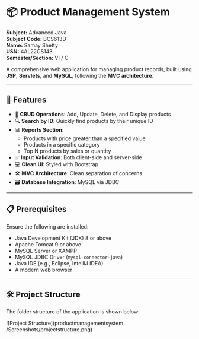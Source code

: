 # 📦 Product Management System

**Subject:** Advanced Java  
**Subject Code:** BCS613D  
**Name:** Samay Shetty  
**USN:** 4AL22CS143  
**Semester/Section:** VI / C  

A comprehensive web application for managing product records, built using **JSP**, **Servlets**, and **MySQL**, following the **MVC architecture**.

---

## 🚀 Features

- 🔁 **CRUD Operations**: Add, Update, Delete, and Display products  
- 🔍 **Search by ID**: Quickly find products by their unique ID  
- 📊 **Reports Section**:
  - Products with price greater than a specified value  
  - Products in a specific category  
  - Top N products by sales or quantity  
- ✅ **Input Validation**: Both client-side and server-side  
- 💻 **Clean UI**: Styled with Bootstrap  
- 🛠️ **MVC Architecture**: Clean separation of concerns  
- 🗃️ **Database Integration**: MySQL via JDBC  

---

## 📋 Prerequisites

Ensure the following are installed:

- Java Development Kit (JDK) 8 or above  
- Apache Tomcat 9 or above  
- MySQL Server or XAMPP  
- MySQL JDBC Driver (`mysql-connector-java`)  
- Java IDE (e.g., Eclipse, IntelliJ IDEA)  
- A modern web browser  

---

## 🛠️ Project Structure

The folder structure of the application is shown below:

![Project Structure](productmanagementsystem
/Screenshots/projectstructure.png)

